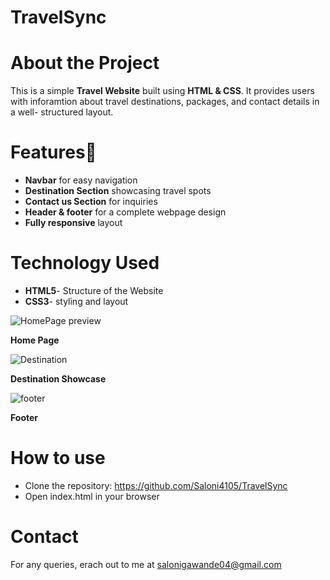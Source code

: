 # TravelSync

# About the Project
This is a simple **Travel Website** built using **HTML & CSS**. It provides users with inforamtion about travel destinations, packages, and contact details in a well- structured layout.

# Features🌟
- **Navbar** for easy navigation
- **Destination Section** showcasing travel spots
- **Contact us Section** for inquiries
- **Header & footer** for a complete webpage design
- **Fully responsive** layout

# Technology Used
- **HTML5**- Structure of the Website
- **CSS3**- styling and layout

![HomePage preview](https://github.com/user-attachments/assets/e83de6a5-c763-44b3-893e-e9f295a2a70c)

**Home Page**

![Destination](https://github.com/user-attachments/assets/359c5fa4-8558-4ddb-85ff-06369816c617)

**Destination Showcase**

![footer](https://github.com/user-attachments/assets/e004b020-a259-4775-84ed-3d62444217a4)

**Footer**

# How to use
- Clone the repository: https://github.com/Saloni4105/TravelSync
- Open index.html in your browser

# Contact
For any queries, erach out to me at salonigawande04@gmail.com

